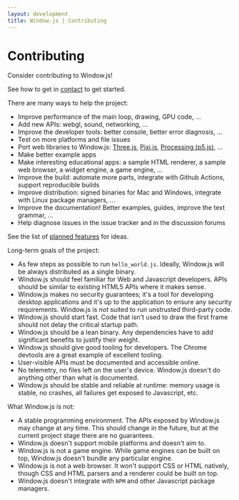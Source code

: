 ```yaml
---
layout: development
title: Window.js | Contributing
---
```


Contributing
============

Consider contributing to Window.js!

See how to get in [contact](/about/contact) to get started.

There are many ways to help the project:

* Improve performance of the main loop, drawing, GPU code, ...
* Add new APIs: webgl, sound, networking, ...
* Improve the developer tools: better console, better error diagnosis, ...
* Test on more platforms and file issues
* Port web libraries to Window.js: [Three.js](https://threejs.org/),
  [Pixi.js](https://pixijs.com/), [Processing (p5.js)](https://p5js.org/), ...
* Make better example apps
* Make interesting educational apps: a sample HTML renderer, a sample web
  browser, a widget engine, a game engine, ...
* Improve the build: automate more parts, integrate with Github Actions,
  support reproducible builds
* Improve distribution: signed binaries for Mac and Windows, integrate with
  Linux package managers, ...
* Improve the documentation! Better examples, guides, improve the text grammar,
  ...
* Help diagnose issues in the issue tracker and in the discussion forums

See the list of [planned features](/dev/plans) for ideas.

Long-term goals of the project:

*  As few steps as possible to run `hello_world.js`. Ideally, Window.js will be
   always distributed as a single binary.
*  Window.js should feel familiar for Web and Javascript developers. APIs should
   be similar to existing HTML5 APIs where it makes sense.
*  Window.js makes no security guarantees; it's a tool for developing desktop
   applications and it's up to the application to ensure any security
   requirements. Window.js is *not* suited to run unstrusted third-party code.
*  Window.js should start fast. Code that isn't used to draw the first frame
   should not delay the critical startup path.
*  Window.js should be a lean binary. Any dependencies have to add significant
   benefits to justify their weight.
*  Window.js should give good tooling for developers. The Chrome devtools are
   a great example of excellent tooling.
*  User-visible APIs must be documented and accessible online.
*  No telemetry, no files left on the user's device. Window.js doesn't do
   anything other than what is documented.
*  Window.js should be stable and reliable at runtime: memory usage is stable,
   no crashes, all failures get exposed to Javascript, etc.


What Window.js is not:

*  A stable programming environment. The APIs exposed by Window.js may change at
   any time. This should change in the future, but at the current project stage
   there are no guarantees.
*  Window.js doesn't support mobile platforms and doesn't aim to.
*  Window.js is not a game engine. While game engines can be built on top,
   Window.js doesn't bundle any particular engine.
*  Window.js is not a web browser. It won't support CSS or HTML natively,
   though CSS and HTML parsers and a renderer could be built on top.
*  Window.js doesn't integrate with `NPM` and other Javascript package managers.
